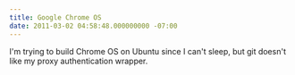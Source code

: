 ```yaml
---
title: Google Chrome OS
date: 2011-03-02 04:58:48.000000000 -07:00
---
```

I'm trying to build Chrome OS on Ubuntu since I can't sleep, but git doesn't like my proxy authentication wrapper.
